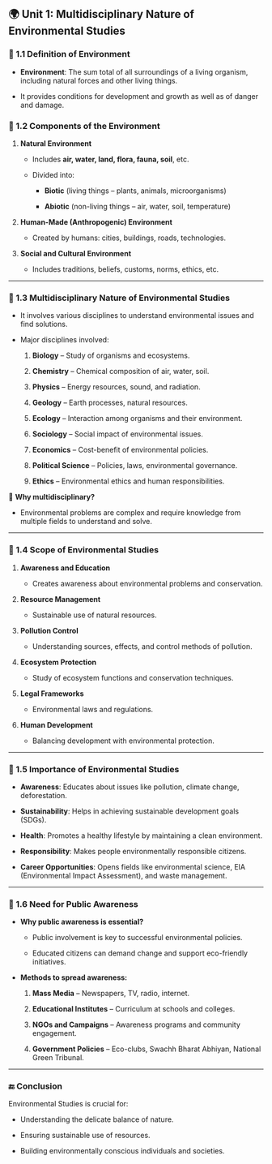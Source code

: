 
## 🌍 **Unit 1: Multidisciplinary Nature of Environmental Studies**

### 🔹 1.1 **Definition of Environment**

- **Environment**: The sum total of all surroundings of a living organism, including natural forces and other living things.
    
- It provides conditions for development and growth as well as of danger and damage.
    

### 🔹 1.2 **Components of the Environment**

1. **Natural Environment**
    
    - Includes **air, water, land, flora, fauna, soil**, etc.
        
    - Divided into:
        
        - **Biotic** (living things – plants, animals, microorganisms)
            
        - **Abiotic** (non-living things – air, water, soil, temperature)
            
2. **Human-Made (Anthropogenic) Environment**
    
    - Created by humans: cities, buildings, roads, technologies.
        
3. **Social and Cultural Environment**
    
    - Includes traditions, beliefs, customs, norms, ethics, etc.
        

---

### 🔹 1.3 **Multidisciplinary Nature of Environmental Studies**

- It involves various disciplines to understand environmental issues and find solutions.
    
- Major disciplines involved:
    
    1. **Biology** – Study of organisms and ecosystems.
        
    2. **Chemistry** – Chemical composition of air, water, soil.
        
    3. **Physics** – Energy resources, sound, and radiation.
        
    4. **Geology** – Earth processes, natural resources.
        
    5. **Ecology** – Interaction among organisms and their environment.
        
    6. **Sociology** – Social impact of environmental issues.
        
    7. **Economics** – Cost-benefit of environmental policies.
        
    8. **Political Science** – Policies, laws, environmental governance.
        
    9. **Ethics** – Environmental ethics and human responsibilities.
        

📌 **Why multidisciplinary?**

- Environmental problems are complex and require knowledge from multiple fields to understand and solve.
    

---

### 🔹 1.4 **Scope of Environmental Studies**

1. **Awareness and Education**
    
    - Creates awareness about environmental problems and conservation.
        
2. **Resource Management**
    
    - Sustainable use of natural resources.
        
3. **Pollution Control**
    
    - Understanding sources, effects, and control methods of pollution.
        
4. **Ecosystem Protection**
    
    - Study of ecosystem functions and conservation techniques.
        
5. **Legal Frameworks**
    
    - Environmental laws and regulations.
        
6. **Human Development**
    
    - Balancing development with environmental protection.
        

---

### 🔹 1.5 **Importance of Environmental Studies**

- **Awareness**: Educates about issues like pollution, climate change, deforestation.
    
- **Sustainability**: Helps in achieving sustainable development goals (SDGs).
    
- **Health**: Promotes a healthy lifestyle by maintaining a clean environment.
    
- **Responsibility**: Makes people environmentally responsible citizens.
    
- **Career Opportunities**: Opens fields like environmental science, EIA (Environmental Impact Assessment), and waste management.
    

---

### 🔹 1.6 **Need for Public Awareness**

- **Why public awareness is essential?**
    
    - Public involvement is key to successful environmental policies.
        
    - Educated citizens can demand change and support eco-friendly initiatives.
        
- **Methods to spread awareness:**
    
    1. **Mass Media** – Newspapers, TV, radio, internet.
        
    2. **Educational Institutes** – Curriculum at schools and colleges.
        
    3. **NGOs and Campaigns** – Awareness programs and community engagement.
        
    4. **Government Policies** – Eco-clubs, Swachh Bharat Abhiyan, National Green Tribunal.
        

---

### 🔚 **Conclusion**

Environmental Studies is crucial for:

- Understanding the delicate balance of nature.
    
- Ensuring sustainable use of resources.
    
- Building environmentally conscious individuals and societies.
    
